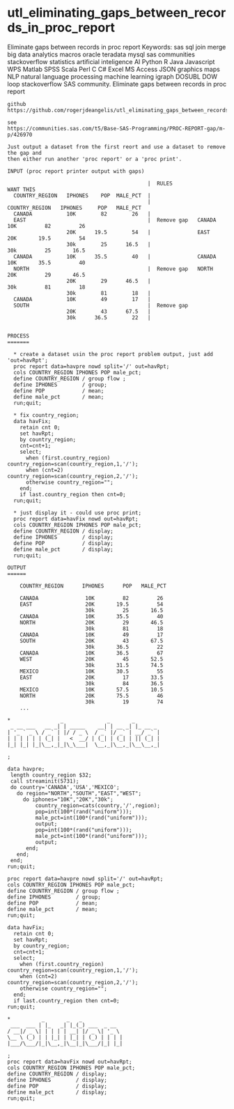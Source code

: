# utl_eliminating_gaps_between_records_in_proc_report
Eliminate gaps between records in proc report Keywords: sas sql join merge big data analytics macros oracle teradata mysql sas communities stackoverflow statistics artificial inteligence AI Python R Java Javascript WPS Matlab SPSS Scala Perl C C# Excel MS Access JSON graphics maps NLP natural language processing machine learning igraph DOSUBL DOW loop stackoverflow SAS community.
    Eliminate gaps between records in proc report

    github
    https://github.com/rogerjdeangelis/utl_eliminating_gaps_between_records_in_proc_report

    see
    https://communities.sas.com/t5/Base-SAS-Programming/PROC-REPORT-gap/m-p/426970

    Just output a dataset from the first reort and use a dataset to remove the gap and
    then either run another 'proc report' or a 'proc print'.

    INPUT (proc report printer output with gaps)

                                                 |  RULES                   WANT THIS
      COUNTRY_REGION   IPHONES    POP  MALE_PCT  |
                                                 |               COUNTRY_REGION   IPHONES     POP   MALE_PCT
      CANADA           10K        82        26   |
      EAST                                       |  Remove gap   CANADA            10K         82         26
                       20K      19.5        54   |               EAST              20K       19.5         54
                       30k        25      16.5   |                                 30k         25       16.5
      CANADA           10K      35.5        40   |               CANADA            10K       35.5         40
      NORTH                                      |  Remove gap   NORTH             20K         29       46.5
                       20K        29      46.5   |                                 30k         81         18
                       30k        81        18   |
      CANADA           10K        49        17   |
      SOUTH                                      |  Remove gap
                       20K        43      67.5   |
                       30k      36.5        22   |


    PROCESS
    =======

      * create a dataset usin the proc report problem output, just add 'out=havRpt';
      proc report data=havpre nowd split='/' out=havRpt;
      cols COUNTRY_REGION IPHONES POP male_pct;
      define COUNTRY_REGION / group flow ;
      define IPHONES        / group;
      define POP            / mean;
      define male_pct       / mean;
      run;quit;

      * fix country_region;
      data havFix;
        retain cnt 0;
        set havRpt;
        by country_region;
        cnt=cnt+1;
        select;
          when (first.country_region)  country_region=scan(country_region,1,'/');
          when (cnt=2)                 country_region=scan(country_region,2,'/');
          otherwise country_region="";
        end;
        if last.country_region then cnt=0;
      run;quit;

      * just display it - could use proc print;
      proc report data=havFix nowd out=havRpt;
      cols COUNTRY_REGION IPHONES POP male_pct;
      define COUNTRY_REGION / display;
      define IPHONES        / display;
      define POP            / display;
      define male_pct       / display;
      run;quit;

    OUTPUT
    ======

        COUNTRY_REGION      IPHONES      POP   MALE_PCT

        CANADA               10K         82         26
        EAST                 20K       19.5         54
                             30k         25       16.5
        CANADA               10K       35.5         40
        NORTH                20K         29       46.5
                             30k         81         18
        CANADA               10K         49         17
        SOUTH                20K         43       67.5
                             30k       36.5         22
        CANADA               10K       36.5         67
        WEST                 20K         45       52.5
                             30k       31.5       74.5
        MEXICO               10K       30.5         55
        EAST                 20K         17       33.5
                             30k         84       36.5
        MEXICO               10K       57.5       10.5
        NORTH                20K       75.5         46
                             30k         19         74
        ...

    *                _              _       _
     _ __ ___   __ _| | _____    __| | __ _| |_ __ _
    | '_ ` _ \ / _` | |/ / _ \  / _` |/ _` | __/ _` |
    | | | | | | (_| |   <  __/ | (_| | (_| | || (_| |
    |_| |_| |_|\__,_|_|\_\___|  \__,_|\__,_|\__\__,_|

    ;

    data havpre;
     length country_region $32;
     call streaminit(5731);
     do country='CANADA','USA','MEXICO';
       do region="NORTH","SOUTH","EAST","WEST";
         do iphones="10K","20K","30k";
             country_region=cats(country,'/',region);
             pop=int(100*(rand("uniform")));
             male_pct=int(100*(rand("uniform")));
             output;
             pop=int(100*(rand("uniform")));
             male_pct=int(100*(rand("uniform")));
             output;
          end;
       end;
     end;
    run;quit;

    proc report data=havpre nowd split='/' out=havRpt;
    cols COUNTRY_REGION IPHONES POP male_pct;
    define COUNTRY_REGION / group flow ;
    define IPHONES        / group;
    define POP            / mean;
    define male_pct       / mean;
    run;quit;

    data havFix;
      retain cnt 0;
      set havRpt;
      by country_region;
      cnt=cnt+1;
      select;
        when (first.country_region)  country_region=scan(country_region,1,'/');
        when (cnt=2)                 country_region=scan(country_region,2,'/');
        otherwise country_region="";
      end;
      if last.country_region then cnt=0;
    run;quit;

    *          _       _   _
     ___  ___ | |_   _| |_(_) ___  _ __
    / __|/ _ \| | | | | __| |/ _ \| '_ \
    \__ \ (_) | | |_| | |_| | (_) | | | |
    |___/\___/|_|\__,_|\__|_|\___/|_| |_|

    ;
    proc report data=havFix nowd out=havRpt;
    cols COUNTRY_REGION IPHONES POP male_pct;
    define COUNTRY_REGION / display;
    define IPHONES        / display;
    define POP            / display;
    define male_pct       / display;
    run;quit;

